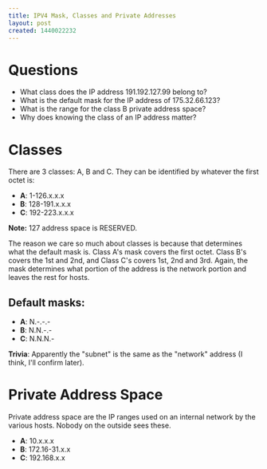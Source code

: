 ```yaml
---
title: IPV4 Mask, Classes and Private Addresses
layout: post
created: 1440022232
---
```


Questions
===

 * What class does the IP address 191.192.127.99 belong to? 
 * What is the default mask for the IP address of 175.32.66.123?
 * What is the range for the class B private address space?
 * Why does knowing the class of an IP address matter? 


Classes
===

There are 3 classes: A, B and C. They can be identified by whatever the first octet is: 

 * **A**: 1-126.x.x.x
 * **B**: 128-191.x.x.x
 * **C**: 192-223.x.x.x

**Note:** 127 address space is RESERVED. 

The reason we care so much about classes is because that determines what the default mask is. Class A's mask covers the first octet. Class B's covers the 1st and 2nd, and Class C's covers 1st, 2nd and 3rd. Again, the mask determines what portion of the address is the network portion and leaves the rest for hosts. 

Default masks:
---

 * **A**: N.-.-.-
 * **B**: N.N.-.-
 * **C**: N.N.N.-


**Trivia**: Apparently the "subnet" is the same as the "network" address (I think, I'll confirm later).

Private Address Space
===

Private address space are the IP ranges used on an internal network by the various hosts. Nobody on the outside sees these. 

 * **A**: 10.x.x.x
 * **B**: 172.16-31.x.x
 * **C**: 192.168.x.x





